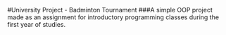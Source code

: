 #University Project - Badminton Tournament
###A simple OOP project made as an assignment for introductory programming classes during the first year of studies.
